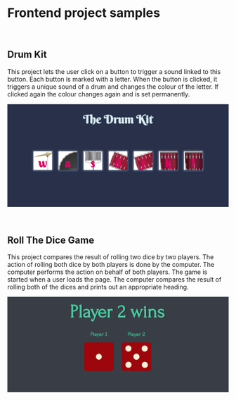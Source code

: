 # Frontend project samples
&nbsp;
## Drum Kit

This project lets the user click on a button to trigger a sound linked to this button. Each button is marked with a letter. When the button is clicked, it triggers a unique sound of a drum and changes the colour of the letter. If clicked again the colour changes again and is set permanently.

![Drum Kit Screenshot](Drum%20Kit/screenshots/DrumKit1.png)

&nbsp;
## Roll The Dice Game

This project compares the result of rolling two dice by two players. The action of rolling both dice by both players is done by the computer. 
The computer performs the action on behalf of both players. The game is started when a user loads the page. 
The computer compares the result of rolling both of the dices and prints out an appropriate heading.

![Drum Kit Screenshot](Roll%20The%20Dice%20Game/screenshots/RollTheDiceScreenshot.png)
